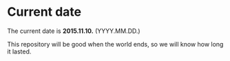 # Current date

The current date is **2015.11.10.** (YYYY.MM.DD.)

This repository will be good when the world ends, so we will know how long it lasted.